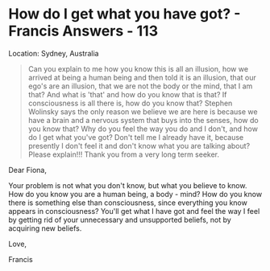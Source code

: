 # How do I get what you have got? - Francis Answers - 113

Location: Sydney, Australia

>Can you explain to me how you know this is all an illusion, how we arrived at being a human being and then told it is an illusion, that our ego's are an illusion, that we are not the body or the mind, that I am that? And what is 'that' and how do you know that is that? If consciousness is all there is, how do you know that? Stephen Wolinsky says the only reason we believe we are here is because we have a brain and a nervous system that buys into the senses, how do you know that? Why do you feel the way you do and I don't, and how do I get what you've got? Don't tell me I already have it, because presently I don't feel it and don't know what you are talking about? Please explain!!! Thank you from a very long term seeker.

Dear Fiona,

Your problem is not what you don't know, but what you believe to know. How do you know you are a human being, a body - mind? How do you know there is something else than consciousness, since everything you know appears in consciousness? You'll get what I have got and feel the way I feel by getting rid of your unnecessary and unsupported beliefs, not by acquiring new beliefs.

Love,

Francis

